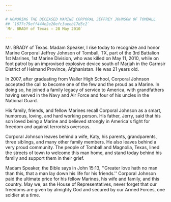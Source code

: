 ```yaml
---
---

# HONORING THE DECEASED MARINE CORPORAL JEFFREY JOHNSON OF TOMBALL
## `1677c79eff444e2e20efc3aeeb17d5c2`
`Mr. BRADY of Texas — 28 May 2010`

---
```



Mr. BRADY of Texas. Madam Speaker, I rise today to recognize and 
honor Marine Corporal Jeffrey Johnson of Tomball, TX, part of the 3rd 
Battalion 1st Marines, 1st Marine Division, who was killed on May 11, 
2010, while on foot patrol by an improvised explosive device south of 
Marjah in the Garmsir District of Helmand Province, Afghanistan. He was 
21 years old.

In 2007, after graduating from Waller High School, Corporal Johnson 
accepted the call to become one of the few and the proud as a Marine. 
In doing so, he joined a family legacy of service to America, with 
grandfathers having served in the Navy and Air Force and four of his 
uncles in the National Guard.

His family, friends, and fellow Marines recall Corporal Johnson as a 
smart, humorous, loving, and hard working person. His father, Jerry, 
said that his son loved being a Marine and believed strongly in 
America's fight for freedom and against terrorists overseas.

Corporal Johnson leaves behind a wife, Katy, his parents, 
grandparents, three siblings, and many other family members. He also 
leaves behind a very proud community. The people of Tomball and 
Magnolia, Texas, lined the streets of town to welcome this man home, 
and stand today behind his family and support them in their grief.



Madam Speaker, the Bible says in John 15:13, ''Greater love hath no 
man than this, that a man lay down his life for his friends.'' Corporal 
Johnson paid the ultimate price for his fellow Marines, his wife and 
family, and this country. May we, as the House of Representatives, 
never forget that our freedoms are given by almighty God and secured by 
our Armed Forces, one soldier at a time.
